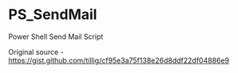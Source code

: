 # PS_SendMail
Power Shell Send Mail Script

Original source - https://gist.github.com/tillig/cf95e3a75f138e26d8ddf22df04886e9
